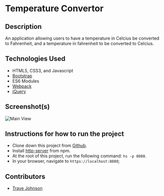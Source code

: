 # Temperature Convertor

## Description

An application allowing users to have a temperature in Celcius be converted to Fahrenheit, and a temperature in fahrenheit to be converted to Celcius.

## Technologies Used

* HTML5, CSS3, and Javascript
* [Bootstrap](https://getbootstrap.com/)
* ES6 Modules
* [Webpack](https://webpack.js.org/)
* [jQuery](https://jquery.com/)


## Screenshot(s)

![Main View](https://user-images.githubusercontent.com/54213010/67902177-98b03000-fb36-11e9-867b-ff9f588b0cca.png)

## Instructions for how to run the project

* Clone down this project from [Github](https://github.com/archeni/temp_conv).
* Install [http-server](https://www.npmjs.com/package/http-server) from npm.
* At the root of this project, run the following command: `hs -p 8080`.
* In your browser, navigate to `https://localhost:8080`;

## Contributors

* [Traye Johnson](https://github.com/archeni)

